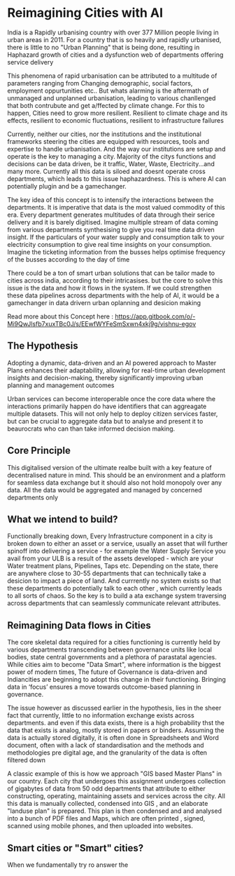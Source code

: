 # Reimagining Cities with AI
India is a Rapidly urbanising country with over 377 Million people living in urban areas in 2011. For a country that is so heavily and rapidly urbanised, there is little to no "Urban Planning" that is being done, resulting in Haphazard growth of cities and a dysfunction web of departments offering service delivery

This phenomena of rapid urbanisation can be attributed to a multitude of parameters ranging from Changing demographic, social factors, employment oppurtunities etc.. But whats alarming is the aftermath of unmanaged and unplanned urbanisation, leading to various chanllenged that both contrubute and get a/ffected by climate change. For this to happen, Cities need to grow more resilient. Resilient to climate chage and its effects, resilient to economic fluctuations, resilient to infrastructure failures

Currently, neither our cities, nor the institutions and the institutional frameworks steering the cities are equipped with resources, tools and expertise to handle urbanisation. And the way our institutions are setup and operate is the key to managing a city. Majority of the citys functions and decisions can be data driven, be it traffic, Water, Waste, Electricity...and many more. Currently all this data is siloed and doesnt operate cross departments, which leads to this issue haphazardness. This is where AI can potentially plugin and be a gamechanger. 

The key idea of this concept is to intensify the interactions between the departments. It is imperative that data is the most valued commodity of this era. Every department generates multitudes of data through their serice delivery and it is barely digitised. Imagine multiple stream of data coming from various departments synthesising to give you real time data driven insight. If the particulars of your water supply and consumption talk to your electricity consumption to give real time insights on your consumption. Imagine the ticketing information from the busses helps optimise frequency of the busses according to the day of time

There could be a ton of smart urban solutions that can be tailor made to cities across india, according to their intricasises. but the core to solve this issue is the data and how it flows in the system. If we could strengthen these data pipelines across departments with the help of AI, it would be a gamechanger in data drivern urban oplanning and desicion making

Read more about this Concept here : https://app.gitbook.com/o/-Mi9QwJlsfb7xuxTBc0J/s/EEwfWYFeSmSxwn4xkj9g/vishnu-egov

##  The Hypothesis ##

Adopting a dynamic, data-driven and an AI powered approach to Master Plans enhances their adaptability, allowing for real-time urban development insights and decision-making, thereby significantly improving urban planning and management outcomes

Urban services can become interoperable once the core data where the interactions primarily happen do have identifiers that can aggreagate multiple datasets. This will not only help to deploy citizen services faster, but can be crucial to aggregate data but to analyse and present it to beaurocrats who can than take informed decision making.

## Core Principle ##
This digitalised version of the ultimate realbe built with a key feature of decentralised nature in mind. This should be an environment and a platform for seamless data exchange but it should also not hold monopoly over any data. All the data would be aggregated and managed by concerned departments only 

## What we intend to build? ##
Functionally breaking down, Every Infrastructure component in a city is broken down to either an asset or a service, usually an asset that will further spinoff into delivering a service - for example the Water Supply Service you avail from your ULB is a result of the assets developed - which are your Water treatment plans, Pipelines, Taps etc. Depending on the state, there are anywhere close to 30-55 departments that can technically take a desicion to impact a piece of land. And currrently no system exists so that these departments do potentially talk to each other , which currently leads to all sorts of chaos. So the key is to build a ata exchange system traversing across departments that can seamlessly communicate relevant attributes. 

## Reimagining Data flows in Cities ##
The core skeletal data required for a cities functioning is currently held by various departments transcending between governance units like local bodies, state central governments and a plethora of parastatal agencies. While cities aim to become "Data Smart", where information is the biggest power of modern times, The future of Governance is data-driven and Indiancities are beginning to adopt this change in their functioning. Bringing data in ‘focus’ ensures a move towards outcome-based planning in governance.

The issue however as discussed earlier in the hypothesis, lies in the sheer fact that currently, little to no information exchange exists across departments. and even if this data exists, there is a high probability thst the data that exists is analog, mostly stored in papers or binders. Assuming the data is actually stored digitally, it is often done in Spreadsheets and Word document, often with a lack of standardisation and the methods and methodologies pre digital age, and the granularity of the data is often filtered down

A classic example of this is how we approach "GIS based Master Plans" in our country. Each city that undergoes this assignment undergoes collection of gigabytes of data from 50 odd departments that attribute to either constructing, operating, maintaining assets and services across the city. All this data is manually collected, condensed into GIS , and an elaborate "landuse plan" is prepared.  This plan is then condensed and and analysed into a bunch of PDF files and Maps, which are often printed , signed, scanned using mobile phones, and then uploaded into websites.  

## Smart cities or "Smart" cities?
When we fundamentally try ro answer the 
